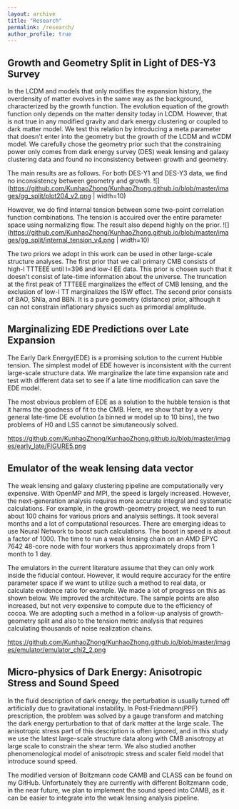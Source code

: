 ```yaml
---
layout: archive
title: "Research"
permalink: /research/
author_profile: true
---
```




Growth and Geometry Split in Light of DES-Y3 Survey
---------------------------------------------------
In the LCDM and models that only modifies the expansion history, the overdensity of matter evolves in the same way as the background, characterized by the growth function. The evolution equation of the growth function only depends on the matter density today in LCDM. However, that is not true in any modified gravity and dark energy clustering or coupled to dark matter model. We test this relation by introducing a meta parameter that doesn't enter into the geometry but the growth of the LCDM and wCDM model. We carefully chose the geometry prior such that the constraining power only comes from dark energy survey (DES) weak lensing and galaxy clustering data and found no inconsistency between growth and geometry.

The main results are as follows. For both DES-Y1 and DES-Y3 data, we find no inconsistency between geometry and growth.
![](https://github.com/KunhaoZhong/KunhaoZhong.github.io/blob/master/images/gg_split/plot204_v2.png | width=10)

However, we do find internal tension between some two-point correlation function combinations. The tension is accuired over the entire parameter space using normalizing flow. The result also depend highly on the prior.
![](https://github.com/KunhaoZhong/KunhaoZhong.github.io/blob/master/images/gg_split/internal_tension_v4.png | width=10)

The two priors we adopt in this work can be used in other large-scale structure analyses. The first prior that we call primary CMB consists of high-l TTTEEE until l=396 and low-l EE data. This prior is chosen such that it doesn't consist of late-time information about the universe. The truncation at the first peak of TTTEEE marginalizes the effect of CMB lensing, and the exclusion of low-l TT marginalizes the ISW effect. The second prior consists of BAO, SNIa, and BBN. It is a pure geometry (distance) prior, although it can not constrain inflationary physics such as primordial amplitude.


Marginalizing EDE Predictions over Late Expansion
-------------------------------------------------
The Early Dark Energy(EDE) is a promising solution to the current Hubble tension. The simplest model of EDE however is inconsistent with the current large-scale structure data. We marginalize the late time expansion rate and test with different data set to see if a late time modification can save the EDE model.

The most obvious problem of EDE as a solution to the hubble tension is that it harms the goodness of fit to the CMB. Here, we show that by a very general late-time DE evolution (a binned w model up to 10 bins), the two problems of H0 and LSS cannot be simutaneously solved.

https://github.com/KunhaoZhong/KunhaoZhong.github.io/blob/master/images/early_late/FIGURE5.png


Emulator of the weak lensing data vector
----------------------------------------
The weak lensing and galaxy clustering pipeline are computationally very expensive. With OpenMP and MPI, the speed is largely increased. However, the next-generation analysis requires more accurate integral and systematic calculations. For example, in the growth-geometry project, we need to run about 100 chains for various priors and analysis settings. It took several months and a lot of computational resources. There are emerging ideas to use Neural Network to boost such calculations. The boost in speed is about a factor of 1000. The time to run a weak lensing chain on an AMD EPYC 7642 48-core node with four workers thus approximately drops from 1 month to 1 day.

The emulators in the current literature assume that they can only work inside the fiducial contour. However, it would require accuracy for the entire parameter space if we want to utilize such a method to real data, or calculate evidence ratio for example. We made a lot of progress on this as shown below. We improved the architecture. The sample points are also increased, but not very expensive to compute due to the efficiency of cocoa. We are adopting such a method in a follow-up analysis of growth-geometry split and also to the tension metric analysis that requires calculating thousands of noise realization chains. 

https://github.com/KunhaoZhong/KunhaoZhong.github.io/blob/master/images/emulator/emulator_chi2_2.png





Micro-physics of Dark Energy: Anisotropic Stress and Sound Speed
----------------------------------------------------------------
In the fluid description of dark energy, the perturbation is usually turned off artificially due to gravitational instability. In Post-Friedmann(PPF) prescription, the problem was solved by a gauge transform and matching the dark energy perturbation to that of dark matter at the large scale. The anisotropic stress part of this description is often ignored, and in this study we use the latest large-scale structure data along with CMB anisotropy at large scale to constrain the shear term. We also studied another phenomenological model of anisotropic stress and scaler field model that introduce sound speed.

The modified version of Boltzmann code CAMB and CLASS can be found on my GitHub. Unfortunately they are currently with different Boltzmann code, in the near future, we plan to implement the sound speed into CAMB, as it can be easier to integrate into the weak lensing analysis pipeline. 

